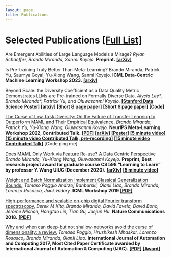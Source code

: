 ```yaml
---
layout: page
title: Publications
---
```


[//]: # (For now check [my Google Scholar profile]&#40;https://scholar.google.com/citations?user=_NQJoBkAAAAJ&hl=en&#41; and [my home page when I was at MIT's Center for Brain Minds & Machines]&#40;https://cbmm.mit.edu/about/people/miranda&#41;.)


# Selected Publications [ [Full List] ](https://scholar.google.com/citations?user=_NQJoBkAAAAJ&hl=en)

[//]: # (Note: * denotes equal contribution.)

[//]: # (TODO put full list in my own website like Tony? perhaps not more work to manage)

Are Emergent Abilities of Large Language Models a Mirage?
*Rylan Schaeffer, Brando Miranda, Sanmi Koyejo.*
**Preprint.**
[**[arXiv]**](https://arxiv.org/abs/2304.15004) 

Is Pre-training Truly Better Than Meta-Learning?
Brando Miranda, Patrick Yu, Saumya Goyal, Yu-Xiong Wang, Sanmi Koyejo.
**ICML Data-Centric Machine Learning Workshop 2023.**
[**[arxiv]**](https://arxiv.org/abs/2306.13841)

Beyond Scale: the Diversity Coefficient as a Data Quality Metric Demonstrates LLMs are Pre-trained on Formally Diverse Data.
*Alycia Lee\*, Brando Miranda\*, Patrick Yu, and Oluwasanmi Koyejo.*
[**[Stanford Data Science Poster]**](https://docs.google.com/presentation/d/1W4biGEKO7jGOviClEtkqM6sscsth1mK9/edit?usp=sharing&ouid=111989168652781065814&rtpof=true&sd=true)
[**[arxiv]**](https://arxiv.org/abs/2306.13840)
[**[Short 8 page paper]**](professional_documents/ICML_2023_DeployGenAI_Workshop__Diversity_Coefficient___LLMs__8pg_.pdf)
[**[Short 6 page paper]**](professional_documents/ICML_2023_DeployGenAI_Workshop__Diversity_Coefficient___LLMs__6pg_.pdf)
[**[Code]**](https://github.com/brando90/ultimate-utils/tree/master/ultimate-utils-proj-src/uutils/torch_uu/metrics)

[//]: # (**Generative AI and Foundation Models Workshop 2023 - SAIL &#40;Stanford Artificial Intelligence Laboratory&#41;.**)
[//]: # ([**2023 Stanford Data Science Conference.**]&#40;https://datascience.stanford.edu/2023-stanford-data-science-conference&#41;)
[//]: # ([**[SAIL Poster]**]&#40;professional_documents/SAIL_2023_Poster.pdf&#41;)

[The Curse of Low Task Diversity: On the Failure of Transfer Learning to Outperform MAML and Their Empirical Equivalence.](https://openreview.net/forum?id=Z75fwzPdty)
*Brando Miranda, Patrick Yu, Yu-Xiong Wang, Oluwasanmi Koyejo.*
**NeurIPS Meta-Learning Workshop 2022, Contributed Talk.**
[**[PDF]**](https://openreview.net/forum?id=Z75fwzPdty)
[**[arXiv]**](https://arxiv.org/abs/2208.01545) 
[**[Poster]**](professional_documents/Poster_Low_Diversity____NeurIPS_WS_2022__Draft_2_.pdf)
[**[5 minute video]**](https://youtu.be/mM5vllz1hPg)
[**[15 minute video Contributed Talk, pre-recording]**](https://youtu.be/3LfTWHIgmvM)
[**[15 minute video Contributed Talk]**](https://slideslive.com/38996684/the-curse-of-low-task-diversity-on-the-failure-of-transfer-learning-to-outperform-maml-and-their-empirical-equivalence?ref=search-presentations-low+diversity)
[Code ping me]

[//]: # ([**[Code, contact me for now, coming soon I hope!]**]&#40;&#41;)
[//]: # (5 min video from neurips)
[//]: # (https://slideslive.com/38994633/the-curse-of-low-task-diversity-on-the-failure-of-transfer-learning-to-outperform-maml-and-their-empirical-equivalence?ref=search-presentations-low+diversity)

[Does MAML Only Work via Feature Re-use? A Data Centric Perspective](https://arxiv.org/abs/2112.13137)
*Brando Miranda, Yu-Xiong Wang, Oluwasanmi Koyejo.*
**Preprint, Best research project award for graduate course CS 598 “Learning to Learn” by professor Y. Wang UIUC (December 2020).**
[**[arXiv]**](https://arxiv.org/abs/2112.13137)
[**[5 minute video]**](https://youtu.be/WyG6bwGnbGc)

[//]: # ([**[PDF]**]&#40;https://www.ideals.illinois.edu/handle/2142/109139&#41;)

[Weight and Batch Normalization implement Classical Generalization Bounds.](https://sites.google.com/view/icml2019-generalization/accepted-papers)
*Tomaso Poggio Andrzej Banburski, Qianli Liao, Brando Miranda, Lorenzo Rosasco, Jack Hidary.*
**ICML Workshop 2019**
[**[PDF]**](https://sites.google.com/view/icml2019-generalization/accepted-papers)

[//]: # ([**[PDF]**]&#40;/professional_documents/ICML2019_paper_53.pdf&#41;)

[High-performance and scalable on-chip digital Fourier transform spectroscopy.](https://www.nature.com/articles/s41467-018-06773-2)
*Derek M Kita, Brando Miranda, David Favela, David Bono, Jérôme Michon, Hongtao Lin, Tian Gu, Juejun Hu.*
**Nature Communications 2018.**
[**[PDF]**](https://www.nature.com/articles/s41467-018-06773-2)

[Why and when can deep-but not shallow-networks avoid the curse of dimensionality: a review.](https://link.springer.com/article/10.1007/s11633-017-1054-2)
*Tomaso Poggio, Hrushikesh Mhaskar, Lorenzo Rosasco, Brando Miranda, Qianli Liao.*
**International Journal of Automation and Computing 2017, Most Cited Paper Certificate awarded by International Journal of Automation & Computing (IJAC).**
[**[PDF]**](https://link.springer.com/article/10.1007/s11633-017-1054-2)
[**[Award]**](/professional_documents/Why_and_When_Can_Deep_but_Not_Shallow_networks_Avoid_the_Curse_of_Dimensionality_A_Review.jpg)

